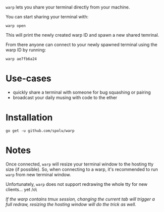 `warp` lets you share your terminal directly from your machine.

You can start sharing your terminal with:

```
warp open
```

This will print the newly created warp ID and spawn a new shared temrinal.

From there anyone can connect to your newly spawned terminal using the warp ID
by running:

```
warp ae7fb6a24
```

# Use-cases

- quickly share a terminal with someone for bug squashing or pairing
- broadcast your daily musing with code to the ether

# Installation

```
go get -u github.com/spolu/warp
```

# Notes

Once connected, `warp` will resize your terminal window to the hosting tty size
(if possible). So, when connecting to a warp, it's recommended to run `warp` from
new terminal window.  

Unfortunately, `warp` does not support redrawing the whole tty for new
clients... yet /o\ 

*If the warp contains tmux session, changing the current tab will trigger
a full redraw, resizing the hosting window will do the trick as well.*
